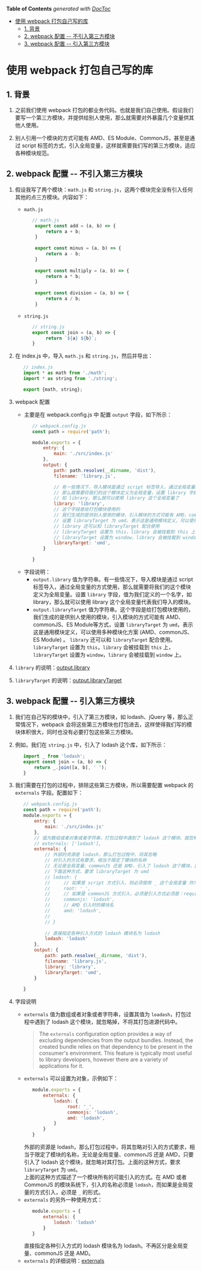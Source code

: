 <!-- START doctoc generated TOC please keep comment here to allow auto update -->
<!-- DON'T EDIT THIS SECTION, INSTEAD RE-RUN doctoc TO UPDATE -->
**Table of Contents**  *generated with [DocToc](https://github.com/thlorenz/doctoc)*

- [使用 webpack 打包自己写的库](#%E4%BD%BF%E7%94%A8-webpack-%E6%89%93%E5%8C%85%E8%87%AA%E5%B7%B1%E5%86%99%E7%9A%84%E5%BA%93)
  - [1. 背景](#1-%E8%83%8C%E6%99%AF)
  - [2. webpack 配置 -- 不引入第三方模块](#2-webpack-%E9%85%8D%E7%BD%AE----%E4%B8%8D%E5%BC%95%E5%85%A5%E7%AC%AC%E4%B8%89%E6%96%B9%E6%A8%A1%E5%9D%97)
  - [3. webpack 配置 -- 引入第三方模块](#3-webpack-%E9%85%8D%E7%BD%AE----%E5%BC%95%E5%85%A5%E7%AC%AC%E4%B8%89%E6%96%B9%E6%A8%A1%E5%9D%97)

<!-- END doctoc generated TOC please keep comment here to allow auto update -->

# 使用 webpack 打包自己写的库

## 1. 背景

1. 之前我们使用 webpack 打包的都业务代码。也就是我们自己使用。假设我们要写一个第三方模块，并提供给别人使用，那么就需要对外暴露几个变量供其他人使用。

2. 别人引用一个模块的方式可能有 AMD、ES Module、CommonJS，甚至是通过 script 标签的方式，引入全局变量，这样就需要我们写的第三方模块，适应各种模块规范。


## 2. webpack 配置 -- 不引入第三方模块

1. 假设我写了两个模块：`math.js` 和 `string.js`，这两个模块完全没有引入任何其他的点三方模块。内容如下：
   - `math.js`
     ```javascript
        // math.js
         export const add = (a, b) => {
             return a + b;
         }
      
         export const minus = (a, b) => {
             return a - b;
         }
      
         export const multiply = (a, b) => {
             return a * b;
         }
      
         export const division = (a, b) => {
             return a / b;
         }
     ```
   - `string.js`
     ```javascript
        // string.js
        export const join = (a, b) => {
             return `${a} ${b}`;
        }
     ```
2. 在 index.js 中，导入 `math.js` 和 `string.js`，然后并导出：
   ```javascript
      // index.js
      import * as math from './math';
      import * as string from './string';

      export {math, string};
   ```
3. webpack 配置
   - 主要是在 webpack.config.js 中 配置 `output` 字段，如下所示：
     ```javascript
        // webpack.config.js
        const path = require('path');

        module.exports = {
            entry: {
                main: './src/index.js'
            },
            output: {
                path: path.resolve(__dirname, 'dist'),
                filename: 'library.js',

                // 有一些情况下，导入模块是通过 script 标签导入，通过全局变量的方式使用
                // 那么就需要将我们的这个模块定义为全局变量，设置 library 字段，值为我们定义的一个名字
                // 如 library，那么就可以使用 library 这个全局变量了
                library: 'library',
                // 这个字段是给打包模块使用的
                // 我们生成的是供别人使用的模块，引入模块的方式可能有 AMD、commonJS、ES Module等方式
                // 设置 libraryTarget 为 umd，表示这是通用模块定义，可以使用多种模块化方案 (AMD、commonJS、ES Module)
                // library 还可以和 libraryTarget 配合使用
                // libraryTarget 设置为 this，library 会被挂载到 this 上
                // libraryTarget 设置为 window，library 会被挂载到 window 上
                libraryTarget: 'umd',
            }

        }
     ```
   - 字段说明：
     - `output.library`  值为字符串。有一些情况下，导入模块是通过 script 标签导入，通过全局变量的方式使用，那么就需要将我们的这个模块定义为全局变量。设置 `library` 字段，值为我们定义的一个名字，如 library，那么就可以使用 library 这个全局变量代表我们导入的模块。
     - `output.libraryTarget` 值为字符串。这个字段是给打包模块使用的，我们生成的是供别人使用的模块，引入模块的方式可能有 AMD、commonJS、ES Module等方式，设置 `libraryTarget` 为 `umd`，表示这是通用模块定义，可以使用多种模块化方案 (AMD、commonJS、ES Module) 。 
       `library` 还可以和 `libraryTarget` 配合使用。`libraryTarget` 设置为 `this`，`library` 会被挂载到 `this` 上，`libraryTarget` 设置为 `window`，`library` 会被挂载到 `window` 上。

4. `library` 的说明：[output.library](https://v4.webpack.js.org/configuration/output/#outputlibrary)

5. `libraryTarget` 的说明：[output.libraryTarget](https://v4.webpack.js.org/configuration/output/#outputlibrarytarget)
## 3. webpack 配置 -- 引入第三方模块

1. 我们在自己写的模块中，引入了第三方模块，如 lodash、jQuery 等，那么正常情况下，webpack 会将这些第三方模块也打包进去，这样使得我们写的模块体积很大，同时也没有必要打包这些第三方模块。

2. 例如，我们在 `string.js` 中，引入了 lodash 这个库，如下所示：
   ```javascript
      import _ from 'lodash';
      export const join = (a, b) => {
          return _.join([a, b], ' ');
      }
   ```

3. 我们需要在打包的过程中，排除这些第三方模块，所以需要配置 webpack 的`externals` 字段。配置如下：
   ```javascript
      // webpack.config.js
      const path = require('path');
      module.exports = {
          entry: {
              main: './src/index.js'
          },
          // 值为数组或者对象或者字符串，打包过程中遇到了 lodash 这个模块，就忽略掉，不将其打包进源代码中
          // externals: ['lodash'],
          externals: {
              // 外部的资源是 lodash，那么打包过程中，将其忽略
              // 对引入的方式有要求，相当于限定了模块的名称
              // 无论是全局变量、commonJS 还是 AMD，引入了 lodash 这个模块，就忽略
              // 下面这种方式，要求 libraryTarget 为 umd
              // lodash: {
              //     // 如果是 script 方式引入，则必须使用 _ 这个全局变量 作为 lodash 的引入
              //     root: '_',
              //     // 如果是 commonJS 方式引入，必须是引入方式必须是：require('lodash')
              //     commonjs: 'lodash',
              //     // AMD 引入时的模块名
              //     amd: 'lodash',
              //
              // }
      
              // 直接指定各种引入方式的 lodash 模块名为 lodash
              lodash: 'lodash'
          },
          output: {
              path: path.resolve(__dirname, 'dist'),
              filename: 'library.js',
              library: 'library',
              libraryTarget: 'umd',
          }
      
      }
   ```
4. 字段说明
   - `externals` 值为数组或者对象或者字符串，设置其值为 `loadash`，打包过程中遇到了 lodash 这个模块，就忽略掉，不将其打包进源代码中。  
     > The `externals` configuration option provides a way of excluding dependencies from the output bundles. Instead, the created bundle relies on that dependency to be present in the consumer's environment. This feature is typically most useful to library developers, however there are a variety of applications for it.
   - `externals` 可以设置为对象，示例如下：
      ```javascript
         module.exports = {
             externals: {
                 lodash: {         
                      root: '_',     
                      commonjs: 'lodash',               
                      amd: 'lodash',
                 }
             }
         }
      ```
     外部的资源是 lodash，那么打包过程中，将其忽略对引入的方式要求，相当于限定了模块的名称，无论是全局变量、commonJS 还是 AMD，只要引入了 lodash 这个模块，就忽略对其打包。上面的这种方式，要求 `libraryTarget` 为 `umd`。  
     上面的这种方式描述了一个模块所有的可能引入的方式。在 AMD 或者 CommonJS 的模块系统下，引入的名称必须是 `lodash`，而如果是全局变量的方式引入，必须是 `_` 的形式。
   - `externals` 的另外一种使用方式：
     ```javascript
        module.exports = {
            externals: {
                lodash: 'lodash'
            }
        }
     ```
     直接指定各种引入方式的 lodash 模块名为 lodash。不再区分是全局变量、commonJS 还是 AMD。
   - `externals` 的详细说明：[externals](https://v4.webpack.js.org/configuration/externals/#externals)
   